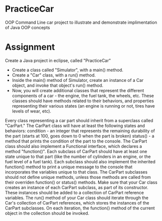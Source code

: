 # PracticeCar
OOP Command Line car project to illustrate and demonstrate implimentation of Java OOP concepts


# Assignment 

Create a Java project in eclipse, called "PracticeCar"
- Create a class called "Simulator", with a main() method.
- Create a "Car" class, with a run() method.
- Inside the main() method of Simulator, create an instance of a Car object, and invoke that object's run() method.
- Now, you will create additional classes that represent the different components of a car - the engine, the fuel tank, the wheels, etc. These classes should have methods related to their behaviors, and properties representing their various states (an engine is running or not, tires have levels of wear, etc).

Every class representing a car part should inherit from a superclass called "CarPart." The CarPart class will have at least the following states and behaviors:
condition - an integer that represents the remaining durability of the part (starts at 100, goes down to 0 when the part is broken)
status() - a method that prints the condition of the part to the console.
The CarPart class should also implement a Functional interface, which declares a method "function()".
Each subclass of CarPart should have at least one state unique to that part (like the number of cylinders in an engine, or the fuel level of a fuel tank). Each subclass should also implement the inherited function() method to print a unique message to the console that incorporates the variables unique to that class. The CarPart subclasses should not define unique methods, unless those methods are called from their overriden function() or status() methods.
Make sure that your Car class creates an instance of each CarPart subclass, as part of its constructor. These instances should be added to a collection of CarPart reference variables.
The run() method of your Car class should iterate through the Car's collection of CarPart references, which stores the instances of the CarPart subclasses. On each iteration, the function() method of the current object in the collection should be invoked.
